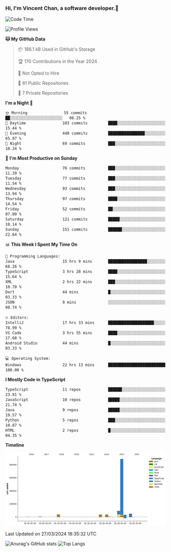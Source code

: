 ### Hi, I'm Vincent Chan, a software developer.👋

<!--
**hkvincent/hkvincent** is a ✨ _special_ ✨ repository because its `README.md` (this file) appears on your GitHub profile.

Here are some ideas to get you started:

- 🔭 I’m currently working on ...
- 🌱 I’m currently learning ...
- 👯 I’m looking to collaborate on ...
- 🤔 I’m looking for help with ...
- 💬 Ask me about ...
- 📫 How to reach me: ...
- 😄 Pronouns: ...
- ⚡ Fun fact: ...
-->
<!--START_SECTION:waka-->
![Code Time](http://img.shields.io/badge/Code%20Time-960%20hrs%2028%20mins-blue)

![Profile Views](http://img.shields.io/badge/Profile%20Views-0-blue)

**🐱 My GitHub Data** 

> 📦 186.1 kB Used in GitHub's Storage 
 > 
> 🏆 170 Contributions in the Year 2024
 > 
> 🚫 Not Opted to Hire
 > 
> 📜 81 Public Repositories 
 > 
> 🔑 7 Private Repositories 
 > 
**I'm a Night 🦉** 

```text
🌞 Morning                55 commits          ██░░░░░░░░░░░░░░░░░░░░░░░   08.25 % 
🌆 Daytime                103 commits         ████░░░░░░░░░░░░░░░░░░░░░   15.44 % 
🌃 Evening                440 commits         ████████████████░░░░░░░░░   65.97 % 
🌙 Night                  69 commits          ███░░░░░░░░░░░░░░░░░░░░░░   10.34 % 
```
📅 **I'm Most Productive on Sunday** 

```text
Monday                   76 commits          ███░░░░░░░░░░░░░░░░░░░░░░   11.39 % 
Tuesday                  77 commits          ███░░░░░░░░░░░░░░░░░░░░░░   11.54 % 
Wednesday                93 commits          ███░░░░░░░░░░░░░░░░░░░░░░   13.94 % 
Thursday                 97 commits          ████░░░░░░░░░░░░░░░░░░░░░   14.54 % 
Friday                   52 commits          ██░░░░░░░░░░░░░░░░░░░░░░░   07.80 % 
Saturday                 121 commits         █████░░░░░░░░░░░░░░░░░░░░   18.14 % 
Sunday                   151 commits         ██████░░░░░░░░░░░░░░░░░░░   22.64 % 
```


📊 **This Week I Spent My Time On** 

```text
💬 Programming Languages: 
Java                     15 hrs 9 mins       █████████████████░░░░░░░░   68.26 % 
TypeScript               3 hrs 28 mins       ████░░░░░░░░░░░░░░░░░░░░░   15.64 % 
XML                      2 hrs 22 mins       ███░░░░░░░░░░░░░░░░░░░░░░   10.70 % 
Dart                     44 mins             █░░░░░░░░░░░░░░░░░░░░░░░░   03.33 % 
JSON                     9 mins              ░░░░░░░░░░░░░░░░░░░░░░░░░   00.74 % 

🔥 Editors: 
IntelliJ                 17 hrs 33 mins      ████████████████████░░░░░   78.99 % 
VS Code                  3 hrs 55 mins       ████░░░░░░░░░░░░░░░░░░░░░   17.68 % 
Android Studio           44 mins             █░░░░░░░░░░░░░░░░░░░░░░░░   03.33 % 

💻 Operating System: 
Windows                  22 hrs 13 mins      █████████████████████████   100.00 % 
```

**I Mostly Code in TypeScript** 

```text
TypeScript               11 repos            ██████░░░░░░░░░░░░░░░░░░░   23.91 % 
JavaScript               10 repos            █████░░░░░░░░░░░░░░░░░░░░   21.74 % 
Java                     9 repos             █████░░░░░░░░░░░░░░░░░░░░   19.57 % 
Python                   5 repos             ███░░░░░░░░░░░░░░░░░░░░░░   10.87 % 
HTML                     2 repos             █░░░░░░░░░░░░░░░░░░░░░░░░   04.35 % 
```



**Timeline**

![Lines of Code chart](https://raw.githubusercontent.com/hkvincent/hkvincent/main/assets/bar_graph.png)


 Last Updated on 27/03/2024 18:35:32 UTC
<!--END_SECTION:waka-->
![Anurag's GitHub stats](https://github-readme-stats.vercel.app/api?username=hkvincent&hide=contribs,prs)
![Top Langs](https://github-readme-stats.vercel.app/api/top-langs/?username=hkvincent&layout=compact)
